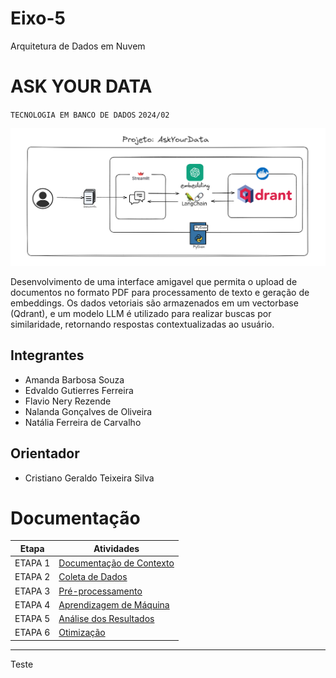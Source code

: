 # Eixo-5
Arquitetura de Dados em Nuvem

# ASK YOUR DATA
`TECNOLOGIA EM BANCO DE DADOS`
`2024/02`

![image](/ask_your_data/assets/image.png)

Desenvolvimento de uma interface amigavel que permita o upload de documentos no formato PDF para processamento de texto e geração de embeddings. Os dados vetoriais são armazenados em um vectorbase (Qdrant), e um modelo LLM é utilizado para realizar buscas por similaridade, retornando respostas contextualizadas ao usuário.

## Integrantes
* Amanda Barbosa Souza
* Edvaldo Gutierres Ferreira
* Flavio Nery Rezende
* Nalanda Gonçalves de Oliveira
* Natália Ferreira de Carvalho


## Orientador
* Cristiano Geraldo Teixeira Silva

# Documentação

| Etapa         | Atividades |
|  :----:   | ----------- |
| ETAPA 1        |[Documentação de Contexto](/ask_your_data/docs/langchain.md) |
| ETAPA 2        |[Coleta de Dados](projeto/coleta_dados.md) |
| ETAPA 3        |[Pré-processamento](projeto/pre_processamento.md) |
| ETAPA 4        |[Aprendizagem de Máquina](projeto/aprendizado_maquina_rev.md)|
| ETAPA 5        |[Análise dos Resultados](projeto/analise_resultados.md) |
| ETAPA 6        |[Otimização](projeto/Otimizacao.md) |

---
Teste